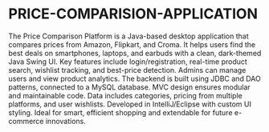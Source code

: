 # PRICE-COMPARISION-APPLICATION
The Price Comparison Platform is a Java-based desktop application that compares prices from Amazon, Flipkart, and Croma. It helps users find the best deals on smartphones, laptops, and earbuds with a clean, dark-themed Java Swing UI. Key features include login/registration, real-time product search, wishlist tracking, and best-price detection. Admins can manage users and view product analytics. The backend is built using JDBC and DAO patterns, connected to a MySQL database. MVC design ensures modular and maintainable code. Data includes categories, pricing from multiple platforms, and user wishlists. Developed in IntelliJ/Eclipse with custom UI styling. Ideal for smart, efficient shopping and extendable for future e-commerce innovations.
